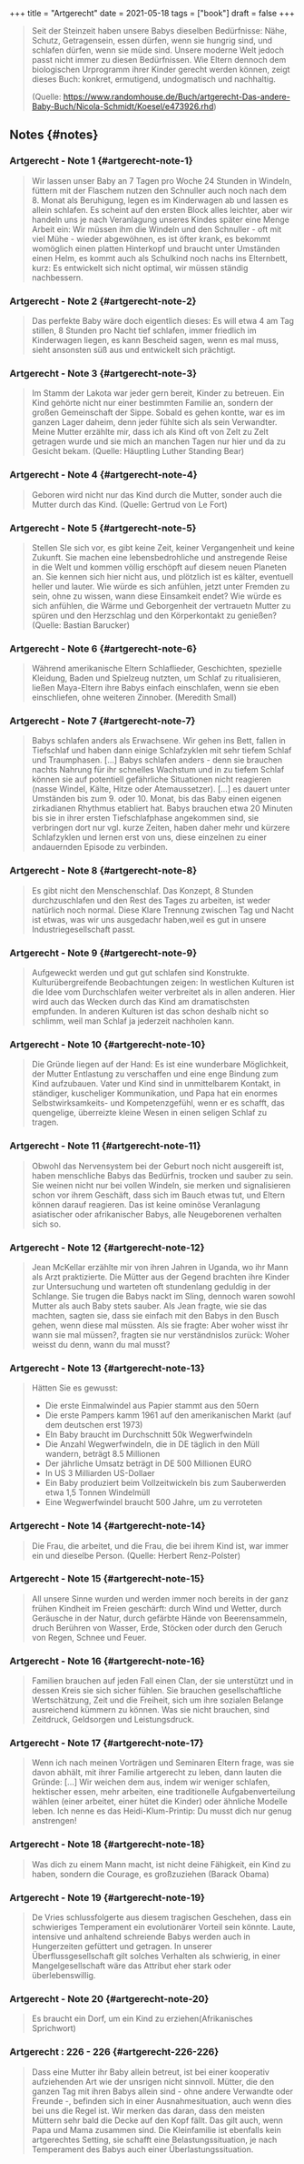 +++
title = "Artgerecht"
date = 2021-05-18
tags = ["book"]
draft = false
+++

> Seit der Steinzeit haben unsere Babys dieselben Bedürfnisse: Nähe, Schutz, Getragensein, essen dürfen, wenn sie hungrig sind, und schlafen dürfen, wenn sie müde sind. Unsere moderne Welt jedoch passt nicht immer zu diesen Bedürfnissen. Wie Eltern dennoch dem biologischen Urprogramm ihrer Kinder gerecht werden können, zeigt dieses Buch: konkret, ermutigend, undogmatisch und nachhaltig.
>
> (Quelle: <https://www.randomhouse.de/Buch/artgerecht-Das-andere-Baby-Buch/Nicola-Schmidt/Koesel/e473926.rhd>)


## Notes {#notes}


### Artgerecht - Note 1 {#artgerecht-note-1}

> Wir lassen unser Baby an 7 Tagen pro Woche 24 Stunden in Windeln, füttern mit der Flaschem nutzen den Schnuller auch noch nach dem 8. Monat als Beruhigung, legen es im Kinderwagen ab und lassen es allein schlafen. Es scheint auf den ersten Block alles leichter, aber wir handeln uns je nach Veranlagung unseres Kindes später eine Menge Arbeit ein: Wir müssen ihm die Windeln und den Schnuller - oft mit viel Mühe - wieder abgewöhnen, es ist öfter krank, es bekommt womöglich einen platten Hinterkopf und braucht unter Umständen einen Helm, es kommt auch als Schulkind noch nachs ins Elternbett, kurz: Es entwickelt sich nicht optimal, wir müssen ständig nachbessern.


### Artgerecht - Note 2 {#artgerecht-note-2}

> Das perfekte Baby wäre doch eigentlich dieses: Es will etwa 4 am Tag stillen, 8 Stunden pro Nacht tief schlafen, immer friedlich im Kinderwagen liegen, es kann Bescheid sagen, wenn es mal muss, sieht ansonsten süß aus und entwickelt sich prächtigt.


### Artgerecht - Note 3 {#artgerecht-note-3}

> Im Stamm der Lakota war jeder gern bereit, Kinder zu betreuen. Ein Kind gehörte nicht nur einer bestimmten Familie an, sondern der großen Gemeinschaft der Sippe. Sobald es gehen kontte, war es im ganzen Lager daheim, denn jeder fühlte sich als sein Verwandter. Meine Mutter erzählte mir, dass ich als Kind oft von Zelt zu Zelt getragen wurde und sie mich an manchen Tagen nur hier und da zu Gesicht bekam. (Quelle: Häuptling Luther Standing Bear)


### Artgerecht - Note 4 {#artgerecht-note-4}

> Geboren wird nicht nur das Kind durch die Mutter, sonder auch die Mutter durch das Kind. (Quelle: Gertrud von Le Fort)


### Artgerecht - Note 5 {#artgerecht-note-5}

> Stellen SIe sich vor, es gibt keine Zeit, keiner Vergangenheit und keine Zukunft. Sie machen eine lebensbedrohliche und anstregende Reise in die Welt und kommen völlig erschöpft auf diesem neuen Planeten an. Sie kennen sich hier nicht aus, und plötzlich ist es kälter, eventuell heller und lauter. Wie würde es sich anfühlen, jetzt unter Fremden zu sein, ohne zu wissen, wann diese Einsamkeit endet? Wie würde es sich anfühlen, die Wärme und Geborgenheit der vertrauetn Mutter zu spüren und den Herzschlag und den Körperkontakt zu genießen? (Quelle: Bastian Barucker)


### Artgerecht - Note 6 {#artgerecht-note-6}

> Während amerikanische Eltern Schlaflieder, Geschichten, spezielle Kleidung, Baden und Spielzeug nutzten, um Schlaf zu ritualisieren, ließen Maya-Eltern ihre Babys einfach einschlafen, wenn sie eben einschliefen, ohne weiteren Zinnober. (Meredith Small)


### Artgerecht - Note 7 {#artgerecht-note-7}

> Babys schlafen anders als Erwachsene. Wir gehen ins Bett, fallen in Tiefschlaf und haben dann einige Schlafzyklen mit sehr tiefem Schlaf und Traumphasen. [...] Babys schlafen anders - denn sie brauchen nachts Nahrung für ihr schnelles Wachstum und in zu tiefem Schlaf können sie auf potentiell gefährliche Situationen nicht reagieren (nasse Windel, Kälte, Hitze oder Atemaussetzer).
> [...]
> es dauert unter Umständen bis zum 9. oder 10. Monat, bis das Baby einen eigenen zirkadianen Rhythmus etabliert hat. Babys brauchen etwa 20 Minuten bis sie in ihrer ersten Tiefschlafphase angekommen sind, sie verbringen dort nur vgl. kurze Zeiten, haben daher mehr und kürzere Schlafzyklen und lernen erst von uns, diese einzelnen zu einer andauernden Episode zu verbinden.


### Artgerecht - Note 8 {#artgerecht-note-8}

> Es gibt nicht den Menschenschlaf. Das Konzept, 8 Stunden durchzuschlafen und den Rest des Tages zu arbeiten, ist weder natürlich noch normal. Diese Klare Trennung zwischen Tag und Nacht ist etwas, was wir uns ausgedachr haben,weil es gut in unsere Industriegesellschaft passt.


### Artgerecht - Note 9 {#artgerecht-note-9}

> Aufgeweckt werden und gut gut schlafen sind Konstrukte. Kulturübergreifende Beobachtungen zeigen: In westlichen Kulturen ist die Idee vom Durchschlafen weiter verbreitet als in allen anderen. Hier wird auch das Wecken durch das Kind am dramatischsten empfunden. In anderen Kulturen ist das schon deshalb nicht so schlimm, weil man Schlaf ja jederzeit nachholen kann.


### Artgerecht - Note 10 {#artgerecht-note-10}

> Die Gründe liegen auf der Hand: Es ist eine wunderbare Möglichkeit, der Mutter Entlastung zu verschaffen und eine enge Bindung zum Kind aufzubauen. Vater und Kind sind in unmittelbarem Kontakt, in ständiger, kuscheliger Kommunikation, und Papa hat ein enormes Selbstwirksamkeits- und Kompetenzgefühl, wenn er es schafft, das quengelige, überreizte kleine Wesen in einen seligen Schlaf zu tragen.


### Artgerecht - Note 11 {#artgerecht-note-11}

> Obwohl das Nervensystem bei der Geburt noch nicht ausgereift ist, haben menschliche Babys das Bedürfnis, trocken und sauber zu sein. Sie weinen nicht nur bei vollen Windeln, sie merken und signalisieren schon vor ihrem Geschäft, dass sich im Bauch etwas tut, und Eltern können darauf reagieren. Das ist keine ominöse Veranlagung asiatischer oder afrikanischer Babys, alle Neugeborenen verhalten sich so.


### Artgerecht - Note 12 {#artgerecht-note-12}

> Jean McKellar erzählte mir von ihren Jahren in Uganda, wo ihr Mann als Arzt praktizierte. Die Mütter aus der Gegend brachten ihre Kinder zur Untersuchung und warteten oft stundenlang geduldig in der Schlange. Sie trugen die Babys nackt im Sling, dennoch waren sowohl Mutter als auch Baby stets sauber. Als Jean fragte, wie sie das machten, sagten sie, dass sie einfach mit den Babys in den Busch gehen, wenn diese mal müssten. Als sie fragte: Aber woher wisst ihr wann sie mal müssen?, fragten sie nur verständnislos zurück: Woher weisst du denn, wann du mal musst?


### Artgerecht - Note 13 {#artgerecht-note-13}

> Hätten Sie es gewusst:
>
> -   Die erste Einmalwindel aus Papier stammt aus den 50ern
> -   Die erste Pampers kamm 1961 auf den amerikanischen Markt (auf dem deutschen erst 1973)
> -   EIn Baby braucht im Durchschnitt 50k Wegwerfwindeln
> -   Die Anzahl Wegwerfwindeln, die in DE täglich in den Müll wandern, beträgt 8.5 Millionen
> -   Der jährliche Umsatz beträgt in DE 500 Millionen EURO
> -   In US 3 Milliarden US-Dollaer
> -   Ein Baby produziert beim Vollzeitwickeln bis zum Sauberwerden etwa 1,5 Tonnen Windelmüll
> -   Eine Wegwerfwindel braucht 500 Jahre, um zu verroteten


### Artgerecht - Note 14 {#artgerecht-note-14}

> Die Frau, die arbeitet, und die Frau, die bei ihrem Kind ist, war immer ein und dieselbe Person. (Quelle: Herbert Renz-Polster)


### Artgerecht - Note 15 {#artgerecht-note-15}

> All unsere Sinne wurden und werden immer noch bereits in der ganz frühen Kindheit im Freien geschärft: durch Wind und Wetter, durch Geräusche in der Natur, durch gefärbte Hände von Beerensammeln, druch Berühren von Wasser, Erde, Stöcken oder durch den Geruch von Regen, Schnee und Feuer.


### Artgerecht - Note 16 {#artgerecht-note-16}

> Familien brauchen auf jeden Fall einen Clan, der sie unterstützt und in dessen Kreis sie sich sicher fühlen. Sie brauchen gesellschaftliche Wertschätzung, Zeit und die Freiheit, sich um ihre sozialen Belange ausreichend kümmern zu können. Was sie nicht brauchen, sind Zeitdruck, Geldsorgen und Leistungsdruck.


### Artgerecht - Note 17 {#artgerecht-note-17}

> Wenn ich nach meinen Vorträgen und Seminaren Eltern frage, was sie davon abhält, mit ihrer Familie artgerecht zu leben, dann lauten die Gründe: [...]
> Wir weichen dem aus, indem wir weniger schlafen, hektischer essen, mehr arbeiten, eine traditionelle Aufgabenverteilung wählen (einer arbeitet, einer hütet die Kinder) oder ähnliche Modelle leben. Ich nenne es das Heidi-Klum-Printip: Du musst dich nur genug anstrengen!


### Artgerecht - Note 18 {#artgerecht-note-18}

> Was dich zu einem Mann macht, ist nicht deine Fähigkeit, ein Kind zu haben, sondern die Courage, es großzuziehen (Barack Obama)


### Artgerecht - Note 19 {#artgerecht-note-19}

> De Vries schlussfolgerte aus diesem tragischen Geschehen, dass ein schwieriges Temperament ein evolutionärer Vorteil sein könnte. Laute, intensive und anhaltend schreiende Babys werden auch in Hungerzeiten gefüttert und getragen. In unserer Überflussgesellschaft gilt solches Verhalten als schwierig, in einer Mangelgesellschaft wäre das Attribut eher stark oder überlebenswillig.


### Artgerecht - Note 20 {#artgerecht-note-20}

> Es braucht ein Dorf, um ein Kind zu erziehen(Afrikanisches Sprichwort)


### Artgerecht : 226 - 226 {#artgerecht-226-226}

> Dass eine Mutter ihr Baby allein betreut, ist bei einer kooperativ aufziehenden Art wie der unsrigen nicht sinnvoll. Mütter, die den ganzen Tag mit ihren Babys allein sind - ohne andere Verwandte oder Freunde -, befinden sich in einer Ausnahmesituation, auch wenn dies bei uns die Regel ist. Wir merken das daran, dass den meisten Müttern sehr bald die Decke auf den Kopf fällt. Das gilt auch, wenn Papa und Mama zusammen sind. Die Kleinfamilie ist ebenfalls kein artgerechtes Setting, sie schafft eine Belastungssituation, je nach Temperament des Babys auch einer Überlastungssituation.